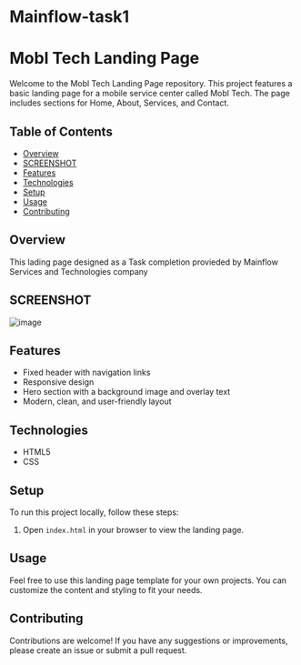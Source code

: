 # Mainflow-task1
# Mobl Tech Landing Page

Welcome to the Mobl Tech Landing Page repository. This project features a basic landing page for a mobile service center called Mobl Tech. The page includes sections for Home, About, Services, and Contact.

## Table of Contents
- [Overview](#overview)
- [SCREENSHOT](#screenshot)
- [Features](#features)
- [Technologies](#technologies)
- [Setup](#setup)
- [Usage](#usage)
- [Contributing](#contributing)

## Overview
This lading page designed as a Task completion provieded by Mainflow Services and Technologies company
## SCREENSHOT
![image](https://github.com/user-attachments/assets/5433a9c5-3847-485e-a4e7-eb01186a4f45)


## Features
- Fixed header with navigation links
- Responsive design
- Hero section with a background image and overlay text
- Modern, clean, and user-friendly layout

## Technologies
- HTML5
- CSS

## Setup
To run this project locally, follow these steps:

1. Open `index.html` in your browser to view the landing page.

## Usage
Feel free to use this landing page template for your own projects. You can customize the content and styling to fit your needs.

## Contributing
Contributions are welcome! If you have any suggestions or improvements, please create an issue or submit a pull request.
